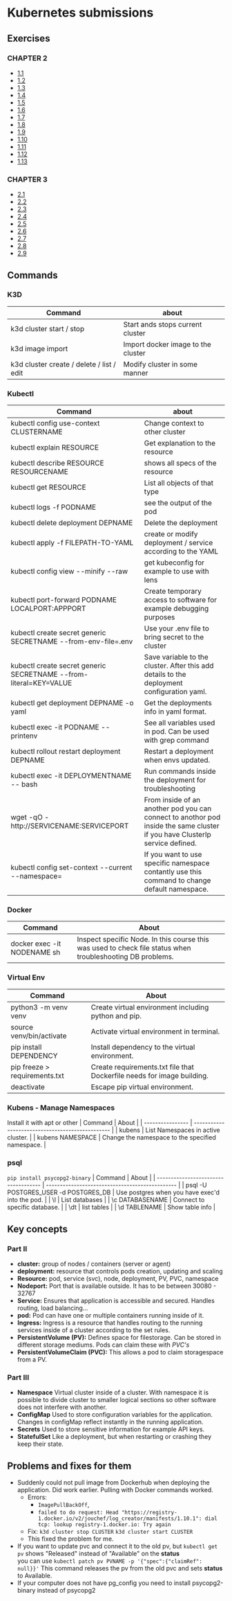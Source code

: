 # Kubernetes submissions

## Exercises

### CHAPTER 2
- [1.1](https://github.com/Jouchef/KubernetesSubmissions/tree/1.1/Log_output)
- [1.2](https://github.com/Jouchef/KubernetesSubmissions/tree/1.2/todo_app)
- [1.3](https://github.com/Jouchef/KubernetesSubmissions/tree/1.3/Log_output)
- [1.4](https://github.com/Jouchef/KubernetesSubmissions/tree/1.4/todo_app)
- [1.5](https://github.com/Jouchef/KubernetesSubmissions/tree/1.5/todo_app)
- [1.6](https://github.com/Jouchef/KubernetesSubmissions/tree/1.6/todo_app)
- [1.7](https://github.com/Jouchef/KubernetesSubmissions/tree/1.7/Log_output)
- [1.8](https://github.com/Jouchef/KubernetesSubmissions/tree/1.8/todo_app)
- [1.9](https://github.com/Jouchef/KubernetesSubmissions/tree/1.9/pingpong) 
- [1.10](https://github.com/Jouchef/KubernetesSubmissions/tree/1.10/Log_output)
- [1.11](https://github.com/Jouchef/KubernetesSubmissions/tree/1.11/Log_output)
- [1.12](https://github.com/Jouchef/KubernetesSubmissions/tree/1.12/todo_app)
- [1.13](https://github.com/Jouchef/KubernetesSubmissions/tree/1.13/todo_app)

### CHAPTER 3
- [2.1](https://github.com/Jouchef/KubernetesSubmissions/tree/2.1/Log_output)
- [2.2](https://github.com/Jouchef/KubernetesSubmissions/tree/2.2/todo_app)
- [2.3](https://github.com/Jouchef/KubernetesSubmissions/tree/2.3/Log_output)
- [2.4](https://github.com/Jouchef/KubernetesSubmissions/tree/2.4/todo_app)
- [2.5](https://github.com/Jouchef/KubernetesSubmissions/tree/2.5/Log_output)
- [2.6](https://github.com/Jouchef/KubernetesSubmissions/tree/2.6/todo_app)
- [2.7](https://github.com/Jouchef/KubernetesSubmissions/tree/2.7/pingpong) 
- [2.8](https://github.com/Jouchef/KubernetesSubmissions/tree/2.8/todo_app)
- [2.9](https://github.com/Jouchef/KubernetesSubmissions/tree/2.9/todo_app)


## Commands

### K3D
| Command                                    | about                              |
| ------------------------------------------ | ---------------------------------- |
| k3d cluster start / stop                   | Start ands stops current cluster   |
| k3d image import                           | Import docker image to the cluster |
| k3d cluster create / delete / list /  edit | Modify cluster in some manner      |

### Kubectl
| Command                                                           | about                                                                                                                       |
| ----------------------------------------------------------------- | --------------------------------------------------------------------------------------------------------------------------- |
| kubectl config use-context CLUSTERNAME                            | Change context to other cluster                                                                                             |
| kubectl explain RESOURCE                                          | Get explanation to the resource                                                                                             |
| kubectl describe RESOURCE RESOURCENAME                            | shows all specs of the resource                                                                                             |
| kubectl get RESOURCE                                              | List all objects of that type                                                                                               |
| kubectl logs -f PODNAME                                           | see the output of the pod                                                                                                   |
| kubectl delete deployment DEPNAME                                 | Delete the deployment                                                                                                       |
| kubectl apply -f FILEPATH-TO-YAML                                 | create or modify deployment / service according to the YAML                                                                 |
| kubectl config view --minify --raw                                | get kubeconfig for example to use with lens                                                                                 |
| kubectl port-forward PODNAME LOCALPORT:APPPORT                    | Create temporary access to software for example debugging purposes                                                          |
| kubectl create secret generic SECRETNAME --from-env-file=.env     | Use your .env file to bring secret to the cluster                                                                           |
| kubectl create secret generic SECRETNAME --from-literal=KEY=VALUE | Save variable to the cluster. After this add details to the deployment configuration yaml.                                  |
| kubectl get deployment DEPNAME -o yaml                            | Get the deployments info in yaml format.                                                                                    |
| kubectl exec -it PODNAME -- printenv                              | See all variables used in pod. Can be used with grep command                                                                |
| kubectl rollout restart deployment DEPNAME                        | Restart a deployment when envs updated.                                                                                     |
| kubectl exec -it DEPLOYMENTNAME -- bash                           | Run commands inside the deployment for troubleshooting                                                                      |
| wget -qO - http://SERVICENAME:SERVICEPORT                         | From inside of an another pod you can connect to anothor pod inside the same cluster if you have ClusterIp service defined. |
| kubectl config set-context --current --namespace=<name>           | If you want to use specific namespace contantly use this command to change default namespace.                               |




### Docker
| Command                     | About                                                                                                      |
| --------------------------- | ---------------------------------------------------------------------------------------------------------- |
| docker exec -it NODENAME sh | Inspect specific Node. In this course this was used to check file status when troubleshooting DB problems. |


### Virtual Env
| Command                       | About                                                                  |
| ----------------------------- | ---------------------------------------------------------------------- |
| python3 -m venv venv          | Create virtual environment including python and pip.                   |
| source venv/bin/activate      | Activate virtual environment in terminal.                              |
| pip install DEPENDENCY        | Install dependency to the virtual environment.                         |
| pip freeze > requirements.txt | Create requirements.txt file that Dockerfile needs for image building. |
| deactivate                    | Escape pip virtual environment.                                        |

### Kubens - Manage Namespaces
Install it with apt or other
| Command          | About                                            |
| ---------------- | ------------------------------------------------ |
| kubens           | List Namespaces in active cluster.               |
| kubens NAMESPACE | Change the namespace to the specified namespace. |

### psql
```pip install psycopg2-binary```
| Command                              | About                                           |
| ------------------------------------ | ----------------------------------------------- |
| psql -U POSTGRES_USER -d POSTGRES_DB | Use postgres when you have exec'd into the pod. |
| \l                                   | List databases                                  |
| \c DATABASENAME                      | Connect to specific database.                   |
| \dt                                  | list tables                                     |
| \d TABLENAME                         | Show table info                                 |

## Key concepts

### Part II

- **cluster:** group of nodes / containers (server or agent)
- **deployment:** resource that controls pods creation, updating and scaling
- **Resource:** pod, service (svc), node, deployment, PV, PVC, namespace
- **Nodeport:** Port that is available outside. It has to be between 30080 - 32767
- **Service:** Ensures that application is accessible and secured. Handles routing, load balancing... 
- **pod:** Pod can have one or multiple containers running inside of it. 
- **Ingress:** Ingress is a resource that handles routing to the running services inside of a cluster according to the set rules.
- **PersistentVolume (PV):** Defines space for filestorage. Can be stored in different storage mediums. Pods can claim these with *PVC's*
- **PersistentVolumeClaim (PVC):** This allows a pod to claim storagespace from a PV.


### Part III
- **Namespace** Virtual cluster inside of a cluster. With namespace it is possible to divide cluster to smaller logical sections so other software does not interfere with another.
- **ConfigMap** Used to store configuration variables for the application. Changes in configMap reflect instantly in the running application.
- **Secrets** Used to store sensitive information for example API keys.
- **StatefulSet** Like a deployment, but when restarting or crashing they keep their state. 


## Problems and fixes for them
- Suddenly could not pull image from Dockerhub when deploying the application. Did work earlier. Pulling with Docker commands worked. 
  - Errors: 
    - ```ImagePullBackOff```, 
    - ```failed to do request: Head "https://registry-1.docker.io/v2/jouchef/log_creator/manifests/1.10.1": dial tcp: lookup registry-1.docker.io: Try again```
  - Fix: ```k3d cluster stop CLUSTER``` ```k3d cluster start CLUSTER```
  - This fixed the problem for me. 
- If you want to update pvc and connect it to the old pv, but ```kubectl get pv``` shows "Released" instead of "Available" on the **status** \
  you can use ```kubectl patch pv PVNAME -p '{"spec":{"claimRef": null}}'``` This command releases the pv from the old pvc and sets **status** to Available.
- If your computer does not have pg_config you need to install psycopg2-binary instead of psycopg2
